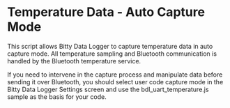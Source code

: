 # Temperature Data - Auto Capture Mode

This script allows Bitty Data Logger to capture temperature data in auto capture mode. All temperature sampling and Bluetooth communication is handled by the Bluetooth temperature service.

If you need to intervene in the capture process and manipulate data before sending it over Bluetooth, you should select user code capture mode in the Bitty Data Logger Settings screen and use the bdl_uart_temperature.js sample as the basis for your code.